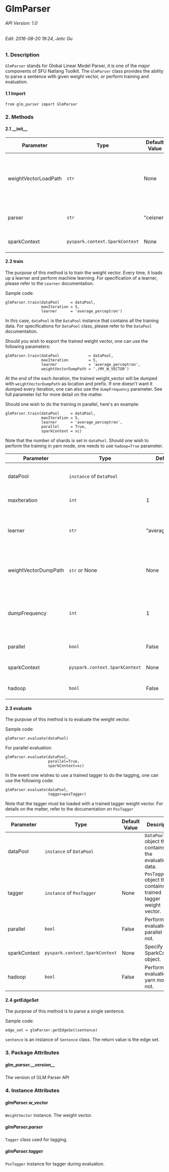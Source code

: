 # GlmParser

###### API Version: 1.0
###### Edit: 2016-08-20 19:24, Jetic Gu

### 1. Description

`GlmParser` stands for Global Linear Model Parser, it is one of the major
components of SFU Natlang Toolkit. The `GlmParser` class provides the ability
to parse a sentence with given weight vector, or perform training and
evaluation.

#### 1.1 Import

	from glm_parser import GlmParser

### 2. Methods

#### 2.1 \_\_init\_\_

Parameter				|	Type							|	Default Value		|	Description	|	Examples
------------------------|-----------------------------------|-----------------------|---------------|------------
weightVectorLoadPath	| `str`								| None					| Specify the location of the weight vector you wish to load. The default URI prefix is `"hdfs://"` 	| `"file://fv_Iter_5.db"`; `"hdfs://data/fv_Iter_5.db"`
parser					| `str`								| "ceisner"				| Specify the name of the parser you wish to use. | "ceisner"; "eisner"
sparkContext			| `pyspark.context.SparkContext`	| None					| Specify the SparkContext object. | sc


#### 2.2 train

The purpose of this method is to train the weight vector. Every time, it loads
up a learner and perform machine learning. For specification of a learner,
please refer to the `Learner` documentation.

Sample code:

	glmParser.train(dataPool     = dataPool,
		 	 		maxIteration = 5,
		 	 		learner      = 'average_perceptron')

In this case, `dataPool` is the `DataPool` instance that contains all the
training data. For specifications for `DataPool` class, please refer to the
`DataPool` documentation.

Should you wish to export the trained weight vector, one can use the following
parameters:

	glmParser.train(dataPool             = dataPool,
		 	 		maxIteration         = 5,
		 	 		learner              = 'average_perceptron',
		 	 		weightVectorDumpPath = './MY_W_VECTOR')

At the end of the each iteration, the trained weight_vector will be dumped
with `weightVectorDumpPath` as location and prefix. If one doesn't want it
dumped every iteration, one can also use the `dumpFrequency` parameter. See
full parameter list for more detail on the matter.

Should one wish to do the training in parallel, here's an example:

	glmParser.train(dataPool     = dataPool,
					maxIteration = 5,
					learner      = 'average_perceptron',
                    parallel     = True,
                    sparkContext = sc)

Note that the number of shards is set in `dataPool`. Should one wish to perform
the training in yarn mode, one needs to use `hadoop=True` parameter.

Parameter				|	Type							|	Default Value		|	Description
------------------------|-----------------------------------|-----------------------|---------------
dataPool				| `instance` of `DataPool`			|						| `DataPool` object that contains all the training data.
maxIteration			| `int`								| 1						| Number of iterations of training.
learner					| `str`								| "average_perceptron"	| Specify the learner. For specifications of learners, refer to `Learner` documentation.
weightVectorDumpPath	| `str` or None						| None					| Specify the location and prefix of the weight vector you wish to dump.
dumpFrequency			| `int`								| 1						| Frequency of dumping weight vector. Default: dumping at the end of every iteration.
parallel				| `bool`							| False				 	| Perform training in parallel or not.
sparkContext			| `pyspark.context.SparkContext`	| None					| Specify the SparkContext object.
hadoop					| `bool`							| False					| Perform training in yarn mode or not.

#### 2.3 evaluate

The purpose of this method is to evaluate the weight vector.

Sample code:

	glmParser.evaluate(dataPool)

For parallel evaluation:

	glmParser.evaluate(dataPool,
			 		   parallel=True,
			 	   	   sparkContext=sc)

In the event one wishes to use a trained tagger to do the tagging, one can use
the following code:

	glmParser.evaluate(dataPool,
				   	   tagger=posTagger)

Note that the tagger must be loaded with a trained tagger weight vector. For
details on the matter, refer to the documentation on `PosTagger`

Parameter				|	Type							|	Default Value		|	Description
------------------------|-----------------------------------|-----------------------|---------------
dataPool				| `instance` of `DataPool`			|						| `DataPool` object that contains all the evaluation data.
tagger					| `instance` of `PosTagger`			| None					| `PosTagger` object that contains a trained tagger weight vector.
parallel				| `bool`							| False				 	| Perform evaluation in parallel or not.
sparkContext			| `pyspark.context.SparkContext`	| None					| Specify the SparkContext object.
hadoop					| `bool`							| False					| Perform evaluation in yarn mode or not.

#### 2.4 getEdgeSet

The purpose of this method is to parse a single sentence.

Sample code:

	edge_set = glmParser.getEdgeSet(sentence)

`sentence` is an instance of `Sentence` class. The return value is the edge
set.

### 3. Package Attributes

##### glm\_parser.\_\_version\_\_
The version of GLM Parser API

### 4. Instance Attributes

##### glmParser.w_vector

`WeightVector` instance. The weight vector.

##### glmParser.parser

`Tagger` class used for tagging.

##### glmParser.tagger

`PosTagger` instance for tagger during evaluation.

